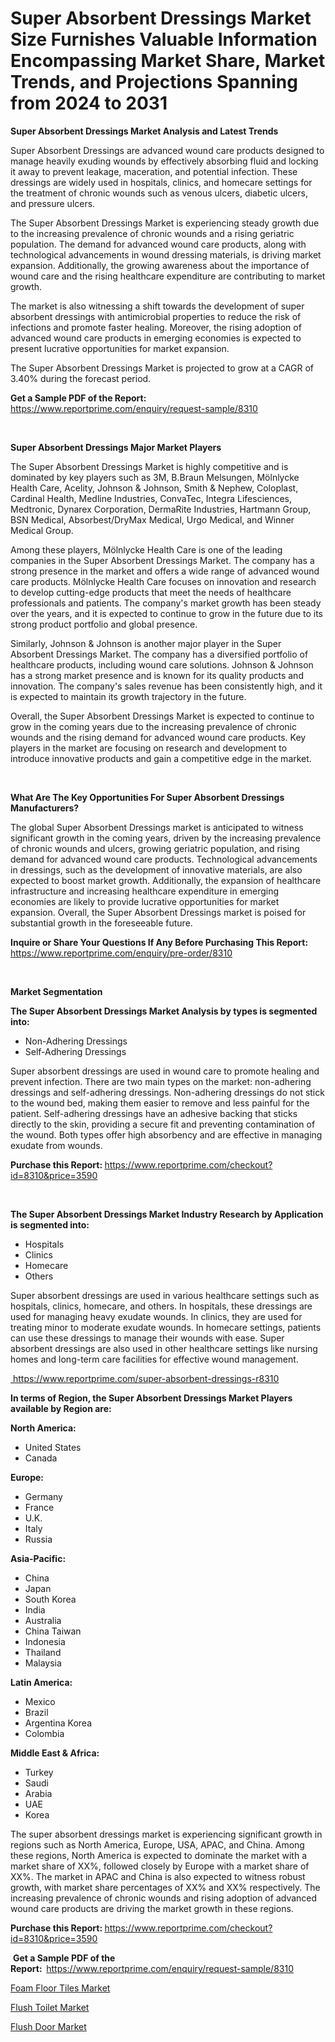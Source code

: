 <p><h1>Super Absorbent Dressings Market Size Furnishes Valuable Information Encompassing Market Share, Market Trends, and Projections Spanning from 2024 to 2031</h1></p><p><strong>Super Absorbent Dressings Market Analysis and Latest Trends</strong></p>
<p><p>Super Absorbent Dressings are advanced wound care products designed to manage heavily exuding wounds by effectively absorbing fluid and locking it away to prevent leakage, maceration, and potential infection. These dressings are widely used in hospitals, clinics, and homecare settings for the treatment of chronic wounds such as venous ulcers, diabetic ulcers, and pressure ulcers.</p><p>The Super Absorbent Dressings Market is experiencing steady growth due to the increasing prevalence of chronic wounds and a rising geriatric population. The demand for advanced wound care products, along with technological advancements in wound dressing materials, is driving market expansion. Additionally, the growing awareness about the importance of wound care and the rising healthcare expenditure are contributing to market growth.</p><p>The market is also witnessing a shift towards the development of super absorbent dressings with antimicrobial properties to reduce the risk of infections and promote faster healing. Moreover, the rising adoption of advanced wound care products in emerging economies is expected to present lucrative opportunities for market expansion.</p><p>The Super Absorbent Dressings Market is projected to grow at a CAGR of 3.40% during the forecast period.</p></p>
<p><strong>Get a Sample PDF of the Report:&nbsp;</strong> <a href="https://www.reportprime.com/enquiry/request-sample/8310">https://www.reportprime.com/enquiry/request-sample/8310</a></p>
<p>&nbsp;</p>
<p><strong>Super Absorbent Dressings Major Market Players</strong></p>
<p><p>The Super Absorbent Dressings Market is highly competitive and is dominated by key players such as 3M, B.Braun Melsungen, Mölnlycke Health Care, Acelity, Johnson & Johnson, Smith & Nephew, Coloplast, Cardinal Health, Medline Industries, ConvaTec, Integra Lifesciences, Medtronic, Dynarex Corporation, DermaRite Industries, Hartmann Group, BSN Medical, Absorbest/DryMax Medical, Urgo Medical, and Winner Medical Group.</p><p>Among these players, Mölnlycke Health Care is one of the leading companies in the Super Absorbent Dressings Market. The company has a strong presence in the market and offers a wide range of advanced wound care products. Mölnlycke Health Care focuses on innovation and research to develop cutting-edge products that meet the needs of healthcare professionals and patients. The company's market growth has been steady over the years, and it is expected to continue to grow in the future due to its strong product portfolio and global presence.</p><p>Similarly, Johnson & Johnson is another major player in the Super Absorbent Dressings Market. The company has a diversified portfolio of healthcare products, including wound care solutions. Johnson & Johnson has a strong market presence and is known for its quality products and innovation. The company's sales revenue has been consistently high, and it is expected to maintain its growth trajectory in the future.</p><p>Overall, the Super Absorbent Dressings Market is expected to continue to grow in the coming years due to the increasing prevalence of chronic wounds and the rising demand for advanced wound care products. Key players in the market are focusing on research and development to introduce innovative products and gain a competitive edge in the market.</p></p>
<p>&nbsp;</p>
<p><strong>What Are The Key Opportunities For Super Absorbent Dressings Manufacturers?</strong></p>
<p><p>The global Super Absorbent Dressings market is anticipated to witness significant growth in the coming years, driven by the increasing prevalence of chronic wounds and ulcers, growing geriatric population, and rising demand for advanced wound care products. Technological advancements in dressings, such as the development of innovative materials, are also expected to boost market growth. Additionally, the expansion of healthcare infrastructure and increasing healthcare expenditure in emerging economies are likely to provide lucrative opportunities for market expansion. Overall, the Super Absorbent Dressings market is poised for substantial growth in the foreseeable future.</p></p>
<p><strong>Inquire or Share Your Questions If Any Before Purchasing This Report:</strong> <a href="https://www.reportprime.com/enquiry/pre-order/8310">https://www.reportprime.com/enquiry/pre-order/8310</a></p>
<p>&nbsp;</p>
<p><strong>Market Segmentation</strong></p>
<p><strong>The Super Absorbent Dressings Market Analysis by types is segmented into:</strong></p>
<p><ul><li>Non-Adhering Dressings</li><li>Self-Adhering Dressings</li></ul></p>
<p><p>Super absorbent dressings are used in wound care to promote healing and prevent infection. There are two main types on the market: non-adhering dressings and self-adhering dressings. Non-adhering dressings do not stick to the wound bed, making them easier to remove and less painful for the patient. Self-adhering dressings have an adhesive backing that sticks directly to the skin, providing a secure fit and preventing contamination of the wound. Both types offer high absorbency and are effective in managing exudate from wounds.</p></p>
<p><strong>Purchase this Report:&nbsp;</strong><a href="https://www.reportprime.com/checkout?id=8310&price=3590">https://www.reportprime.com/checkout?id=8310&price=3590</a></p>
<p>&nbsp;</p>
<p><strong>The Super Absorbent Dressings Market Industry Research by Application is segmented into:</strong></p>
<p><ul><li>Hospitals</li><li>Clinics</li><li>Homecare</li><li>Others</li></ul></p>
<p><p>Super absorbent dressings are used in various healthcare settings such as hospitals, clinics, homecare, and others. In hospitals, these dressings are used for managing heavy exudate wounds. In clinics, they are used for treating minor to moderate exudate wounds. In homecare settings, patients can use these dressings to manage their wounds with ease. Super absorbent dressings are also used in other healthcare settings like nursing homes and long-term care facilities for effective wound management.</p></p>
<p><a href="https://www.reportprime.com/super-absorbent-dressings-r8310">&nbsp;https://www.reportprime.com/super-absorbent-dressings-r8310</a></p>
<p><strong>In terms of Region, the Super Absorbent Dressings Market Players available by Region are:</strong></p>
<p>
    <p> <strong> North America: </strong>
        <ul>
            <li>United States</li>
            <li>Canada</li>
        </ul>
        </p> 
    <p> <strong> Europe: </strong>
        <ul>
            <li>Germany</li>
            <li>France</li>
            <li>U.K.</li>
            <li>Italy</li>
            <li>Russia</li>
        </ul>
        </p> 
    <p> <strong> Asia-Pacific: </strong>
        <ul>
            <li>China</li>
            <li>Japan</li>
            <li>South Korea</li>
            <li>India</li>
            <li>Australia</li>
            <li>China Taiwan</li>
            <li>Indonesia</li>
            <li>Thailand</li>
            <li>Malaysia</li>
        </ul>
        </p> 
    <p> <strong> Latin America: </strong>
        <ul>
            <li>Mexico</li>
            <li>Brazil</li>
            <li>Argentina Korea</li>
            <li>Colombia</li>
        </ul>
        </p> 
    <p> <strong> Middle East & Africa: </strong>
        <ul>
            <li>Turkey</li>
            <li>Saudi</li>
            <li>Arabia</li>
            <li>UAE</li>
            <li>Korea</li>
        </ul>
    </p>
    </p>
<p><p>The super absorbent dressings market is experiencing significant growth in regions such as North America, Europe, USA, APAC, and China. Among these regions, North America is expected to dominate the market with a market share of XX%, followed closely by Europe with a market share of XX%. The market in APAC and China is also expected to witness robust growth, with market share percentages of XX% and XX% respectively. The increasing prevalence of chronic wounds and rising adoption of advanced wound care products are driving the market growth in these regions.</p></p>
<p><strong>Purchase this Report: </strong><a href="https://www.reportprime.com/checkout?id=8310&price=3590">https://www.reportprime.com/checkout?id=8310&price=3590</a></p>
<p>&nbsp;<strong>Get a Sample PDF of the Report:&nbsp;&nbsp;</strong><a href="https://www.reportprime.com/enquiry/request-sample/8310">https://www.reportprime.com/enquiry/request-sample/8310</a></p>
<p><strong></strong></p>
<p><p><a href="https://lydian-appliance-61d.notion.site/Foam-Floor-Tiles-Market-Insight-Market-Trends-Growth-Forecasted-from-2024-TO-2031-42d92ac9b81f4e5d97815522b4ee064f">Foam Floor Tiles Market</a></p><p><a href="https://forested-sushi-9b0.notion.site/Flush-Toilet-Market-Furnishes-Information-on-Market-Share-Market-Trends-and-Market-Growth-8ee3076bed7a40448da7d16c0f89f52f">Flush Toilet Market</a></p><p><a href="https://summer-dogwood-3e9.notion.site/Flush-Door-Market-Size-Market-Outlook-and-Market-Forecast-2024-to-2031-ed29133bb3184f15865fab4fca6fe6fe">Flush Door Market</a></p></p>